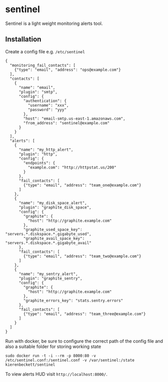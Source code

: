 sentinel
========

Sentinel is a light weight monitoring alerts tool.

Installation
------------

Create a config file e.g. `/etc/sentinel`

```
{
  "monitoring_fail_contacts": [
    {"type": "email", "address": "ops@example.com"}
  ],
  "contacts": [
    {
      "name": "email",
      "plugin": "smtp",
      "config": {
        "authentication": {
          "username": "xxx",
          "password": "yyy"
        },
        "host": "email-smtp.us-east-1.amazonaws.com",
        "from_address": "sentinel@example.com"
      }
    }
  ],
  "alerts": [
    {
      "name": "my_http_alert",
      "plugin": "http",
      "config": {
        "endpoints": {
          "example.com": "http://httpstat.us/200"
        }
      },
      "fail_contacts": [
        {"type": "email", "address": "team_one@example.com"}
      ]
    },
    {
      "name": "my_disk_space_alert",
      "plugin": "graphite_disk_space",
      "config": {
        "graphite": {
          "host": "http://graphite.example.com"
        },
        "graphite_used_space_key": "servers.*.diskspace.*.gigabyte_used",
        "graphite_avail_space_key": "servers.*.diskspace.*.gigabyte_avail"
      },
      "fail_contacts": [
        {"type": "email", "address": "team_two@example.com"}
      ]
    },
    {
      "name": "my_sentry_alert",
      "plugin": "graphite_sentry",
      "config": {
        "graphite": {
          "host": "http://graphite.example.com"
        },
        "graphite_errors_key": "stats.sentry.errors"
      },
      "fail_contacts": [
        {"type": "email", "address": "team_three@example.com"}
      ]
    }
  ]
}
```

Run with docker, be sure to configure the correct path of the config file and also a suitable folder for storing working state

```
sudo docker run -t -i --rm -p 8000:80 -v /etc/sentinel.conf:/sentinel.conf -v /var/sentinel:/state kierenbeckett/sentinel
```

To view alerts HUD visit `http://localhost:8000/`.
